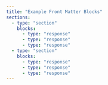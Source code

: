 ```yaml
---
title: "Example Front Matter Blocks"
sections:
  - type: "section"
    blocks:
      - type: "response"
      - type: "response"
      - type: "response"
  - type: "section"
    blocks:
      - type: "response"
      - type: "response"
      - type: "response"
---
```


